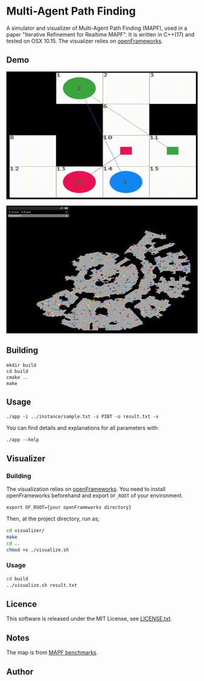 Multi-Agent Path Finding
===

A simulator and visualizer of Multi-Agent Path Finding (MAPF), used in a paper "Iterative Refinement for Realtime MAPF".
It is written in C++(17) and tested on OSX 10.15.
The visualizer relies on [openFrameworks](https://openframeworks.cc).

## Demo
![MAPF](/material/mapf-example.gif)

![MAPF](/material/ost003d.gif)


## Building

```
mkdir build
cd build
cmake ..
make
```

## Usage
```
./app -i ../instance/sample.txt -s PIBT -o result.txt -v
```

You can find details and explanations for all parameters with:
```
./app --help
```

## Visualizer

### Building
The visualization relies on [openFrameworks](https://openframeworks.cc).
You need to install openFrameworks beforehand and export `OF_ROOT` of your environment.
```
export OF_ROOT={your openFrameworks directory}
```

Then, at the project directory, run as;
```sh
cd visualizer/
make
cd ..
chmod +x ./visualize.sh
```

### Usage
```sh
cd build
../visualize.sh result.txt
```

## Licence
This software is released under the MIT License, see [LICENSE.txt](LICENCE.txt).

## Notes
The map is from [MAPF benchmarks](https://movingai.com/benchmarks/mapf.html).

## Author

